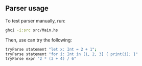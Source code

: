 ## Parser usage

To test parser manually, run:

```bash
ghci -i:src src/Main.hs
```

Then, use can try the following:

```bash
tryParse statement "let x: Int = 2 + 1";
tryParse statement "for i: Int in [1, 2, 3] { print(i); }"
tryParse expr "2 * (3 + 4) / 6"
```